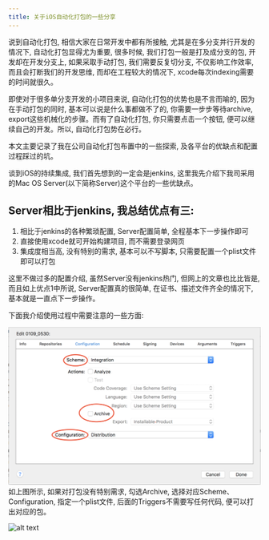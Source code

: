 ```yaml
---
title: 关于iOS自动化打包的一些分享
---
```


说到自动化打包, 相信大家在日常开发中都有所接触, 尤其是在多分支并行开发的情况下, 自动化打包显得尤为重要, 很多时候, 我们打包一般是打及成分支的包, 开发却在开发分支上, 如果采取手动打包, 我们需要反复切分支, 不仅影响工作效率, 而且会打断我们的开发思维, 而却在工程较大的情况下, xcode每次indexing需要的时间就很久。

即使对于很多单分支开发的小项目来说, 自动化打包的优势也是不言而喻的, 因为在手动打包的同时, 基本可以说是什么事都做不了的, 你需要一步步等待archive, export这些机械化的步骤。而有了自动化打包, 你只需要点击一个按钮, 便可以继续自己的开发。所以, 自动化打包势在必行。

本文主要记录了我在公司自动化打包布置中的一些探索, 及各平台的优缺点和配置过程踩过的坑。

谈到iOS的持续集成, 我们首先想到的一定会是jenkins, 这里我先介绍下我司采用的Mac OS Server(以下简称Server)这个平台的一些优缺点。

## Server相比于jenkins, 我总结优点有三: 

1. 相比于jenkins的各种繁琐配置, Server配置简单, 全程基本下一步操作即可
2. 直接使用xcode就可开始构建项目, 而不需要登录网页
3. 集成度相当高, 没有特别的需求, 基本可以不写脚本, 只需要配置一个plist文件即可以打包 
 
这里不做过多的配置介绍, 虽然Server没有jenkins热门, 但网上的文章也比比皆是, 而且如上优点1中所说, Server配置真的很简单, 在证书、描述文件齐全的情况下, 基本就是一直点下一步操作。

下面我介绍使用过程中需要注意的一些方面: 

![](关于iOS自动化打包的一些分享/xcode_integration.png)
如上图所示, 如果对打包没有特别需求, 勾选Archive, 选择对应Scheme、Configuration, 指定一个plist文件, 后面的Triggers不需要写任何代码, 便可以打出对应的包。



![alt text](https://image.baidu.com/search/detail?ct=503316480&z=0&ipn=false&word=%E7%BE%8E%E5%A5%B3&hs=2&pn=0&spn=0&di=27234594200&pi=0&rn=1&tn=baiduimagedetail&is=0%2C0&ie=utf-8&oe=utf-8&cl=2&lm=-1&cs=1052804691%2C3715485387&os=4224179711%2C2692673247&simid=4153173810%2C643694390&adpicid=0&lpn=0&ln=30&fr=ala&fm=&sme=&cg=girl&bdtype=0&oriquery=%E7%BE%8E%E5%A5%B3&objurl=http%3A%2F%2Fimage.tianjimedia.com%2FuploadImages%2F2015%2F209%2F42%2F6H182F668EP9.jpg&fromurl=ippr_z2C%24qAzdH3FAzdH3Frtv_z%26e3Byjfhy_z%26e3Bv54AzdH3FbAzdH3Fbd099aab_9_z%26e3Bfip4s&gsm=0 "美女")




